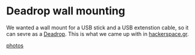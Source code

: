 Deadrop wall mounting
=====================

We wanted a wall mount for a USB stick and a USB extenstion cable, so it can sevre as a [Deadrop](http://deaddrops.com). This is what we came up with in [hackerspace.gr](https://www.hackerspace.gr).

[photos](https://www.hackerspace.gr/wiki/Deaddrop_Photos)

